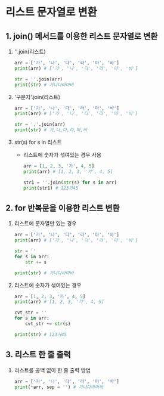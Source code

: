 # 리스트 문자열로 변환

## 1. join() 메서드를 이용한 리스트 문자열로 변환
1. ''.join(리스트)
    ```python
    arr = ['가', '나', '다', '라', '마', '바']
    print(arr) # ['가', '나', '다', '라', '마', '바']

    str = ''.join(arr)
    print(str) # 가나다라마바
    ```

2. '구분자'.join(리스트)
    ```python
    arr = ['가', '나', '다', '라', '마', '바']
    print(arr) # ['가', '나', '다', '라', '마', '바']

    str = ','.join(arr)
    print(str) # 가,나,다,라,마,바
    ```

3. str(s) for s in 리스트
    - 리스트에 숫자가 섞여있는 경우 사용
        ```python
        arr = [1, 2, 3, '가', 4, 5]
        print(arr) # [1, 2, 3, '가', 4, 5]

        str1 = ''.join(str(s) for s in arr)
        print(str1) # 123가45
        ```

## 2. for 반복문을 이용한 리스트 변환
1. 리스트에 문자열만 있는 경우
    ```python
    arr = ['가', '나', '다', '라', '마', '바']
    print(arr) # ['가', '나', '다', '라', '마', '바']

    str = ''
    for s in arr:
        str += s

    print(str) # 가나다라마바
    ```

2. 리스트에 숫자가 섞여있는 경우
    ```python
    arr = [1, 2, 3, '가', 4, 5]
    print(arr) # [1, 2, 3, '가', 4, 5]

    cvt_str = ''
    for s in arr:
        cvt_str += str(s)

    print(str) # 123가45
    ```

## 3. 리스트 한 줄 출력
1. 리스트를 공백 없이 한 줄 출력 방법
    ```python
    arr = ['가', '나', '다', '라', '마', '바']
    print(*arr, sep = '') # 가나다라마바
    ```